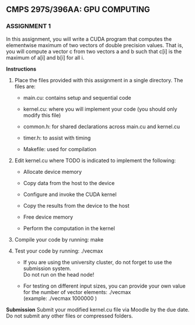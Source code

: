 
## CMPS 297S/396AA: GPU COMPUTING

### ASSIGNMENT 1

In this assignment, you will write a CUDA program that computes the elementwise maximum of two vectors of double precision values. That is, you will compute a vector c from two vectors a and b such that c[i] is the maximum of a[i] and b[i] for all i.

**Instructions**
  
  
1. Place the files provided with this assignment in a single directory. The files are:

    - main.cu: contains setup and sequential code

    - kernel.cu: where you will implement your code (you should only modify this file)
    - common.h: for shared declarations across main.cu and kernel.cu
    - timer.h: to assist with timing
    - Makefile: used for compilation
  
  
2. Edit kernel.cu where TODO is indicated to implement the following:

    - Allocate device memory

    - Copy data from the host to the device
    - Configure and invoke the CUDA kernel
    - Copy the results from the device to the host
    - Free device memory
    - Perform the computation in the kernel
  
  
3. Compile your code by running: make
  
  
4. Test your code by running: ./vecmax

    - If you are using the university cluster, do not forget to use the submission system.  
   Do not run on the head node!
   
    - For testing on different input sizes, you can provide your own value for the number of vector elements: ./vecmax <M>  
   (example: ./vecmax 1000000 )

**Submission**
Submit your modified kernel.cu file via Moodle by the due date. Do not submit any other files or
compressed folders.


